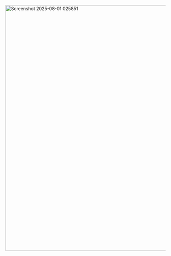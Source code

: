 <img width="1276" height="772" alt="Screenshot 2025-08-01 025851" src="https://github.com/user-attachments/assets/f7978ddd-66aa-4aa7-a0c2-abd935de4df8" />
